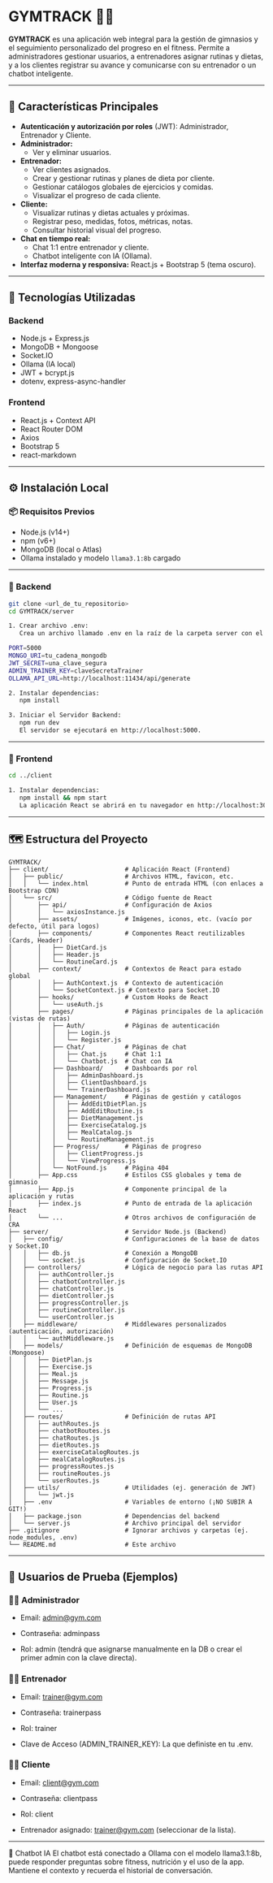 # GYMTRACK 🏋️‍♂️

**GYMTRACK** es una aplicación web integral para la gestión de gimnasios y el seguimiento personalizado del progreso en el fitness. Permite a administradores gestionar usuarios, a entrenadores asignar rutinas y dietas, y a los clientes registrar su avance y comunicarse con su entrenador o un chatbot inteligente.

---

## 🚀 Características Principales

- **Autenticación y autorización por roles** (JWT): Administrador, Entrenador y Cliente.
- **Administrador:**
  - Ver y eliminar usuarios.
- **Entrenador:**
  - Ver clientes asignados.
  - Crear y gestionar rutinas y planes de dieta por cliente.
  - Gestionar catálogos globales de ejercicios y comidas.
  - Visualizar el progreso de cada cliente.
- **Cliente:**
  - Visualizar rutinas y dietas actuales y próximas.
  - Registrar peso, medidas, fotos, métricas, notas.
  - Consultar historial visual del progreso.
- **Chat en tiempo real:**
  - Chat 1:1 entre entrenador y cliente.
  - Chatbot inteligente con IA (Ollama).
- **Interfaz moderna y responsiva:** React.js + Bootstrap 5 (tema oscuro).

---

## 🧱 Tecnologías Utilizadas

### Backend

- Node.js + Express.js
- MongoDB + Mongoose
- Socket.IO
- Ollama (IA local)
- JWT + bcrypt.js
- dotenv, express-async-handler

### Frontend

- React.js + Context API
- React Router DOM
- Axios
- Bootstrap 5
- react-markdown

---

## ⚙️ Instalación Local

### 📦 Requisitos Previos

- Node.js (v14+)
- npm (v6+)
- MongoDB (local o Atlas)
- Ollama instalado y modelo `llama3.1:8b` cargado

---

### 🔧 Backend

```bash
git clone <url_de_tu_repositorio>
cd GYMTRACK/server

1. Crear archivo .env:
   Crea un archivo llamado .env en la raíz de la carpeta server con el siguiente contenido:

PORT=5000
MONGO_URI=tu_cadena_mongodb
JWT_SECRET=una_clave_segura
ADMIN_TRAINER_KEY=claveSecretaTrainer
OLLAMA_API_URL=http://localhost:11434/api/generate

2. Instalar dependencias:
   npm install

3. Iniciar el Servidor Backend:
   npm run dev
   El servidor se ejecutará en http://localhost:5000.
```

---

### 🔧 Frontend

```bash
cd ../client

1. Instalar dependencias:
   npm install && npm start
   La aplicación React se abrirá en tu navegador en http://localhost:3000.
```

---

## 🗺️ Estructura del Proyecto

```
GYMTRACK/
├── client/                     # Aplicación React (Frontend)
│   ├── public/                 # Archivos HTML, favicon, etc.
│   │   └── index.html          # Punto de entrada HTML (con enlaces a Bootstrap CDN)
│   └── src/                    # Código fuente de React
│       ├── api/                # Configuración de Axios
│       │   └── axiosInstance.js
│       ├── assets/             # Imágenes, iconos, etc. (vacío por defecto, útil para logos)
│       ├── components/         # Componentes React reutilizables (Cards, Header)
│       │   ├── DietCard.js
│       │   ├── Header.js
│       │   └── RoutineCard.js
│       ├── context/            # Contextos de React para estado global
│       │   ├── AuthContext.js  # Contexto de autenticación
│       │   └── SocketContext.js # Contexto para Socket.IO
│       ├── hooks/              # Custom Hooks de React
│       │   └── useAuth.js
│       ├── pages/              # Páginas principales de la aplicación (vistas de rutas)
│       │   ├── Auth/           # Páginas de autenticación
│       │   │   ├── Login.js
│       │   │   └── Register.js
│       │   ├── Chat/           # Páginas de chat
│       │   │   ├── Chat.js     # Chat 1:1
│       │   │   └── Chatbot.js  # Chat con IA
│       │   ├── Dashboard/      # Dashboards por rol
│       │   │   ├── AdminDashboard.js
│       │   │   ├── ClientDashboard.js
│       │   │   └── TrainerDashboard.js
│       │   ├── Management/     # Páginas de gestión y catálogos
│       │   │   ├── AddEditDietPlan.js
│       │   │   ├── AddEditRoutine.js
│       │   │   ├── DietManagement.js
│       │   │   ├── ExerciseCatalog.js
│       │   │   ├── MealCatalog.js
│       │   │   └── RoutineManagement.js
│       │   ├── Progress/       # Páginas de progreso
│       │   │   ├── ClientProgress.js
│       │   │   └── ViewProgress.js
│       │   └── NotFound.js     # Página 404
│       ├── App.css             # Estilos CSS globales y tema de gimnasio
│       ├── App.js              # Componente principal de la aplicación y rutas
│       ├── index.js            # Punto de entrada de la aplicación React
│       └── ...                 # Otros archivos de configuración de CRA
├── server/                     # Servidor Node.js (Backend)
│   ├── config/                 # Configuraciones de la base de datos y Socket.IO
│   │   ├── db.js               # Conexión a MongoDB
│   │   └── socket.js           # Configuración de Socket.IO
│   ├── controllers/            # Lógica de negocio para las rutas API
│   │   ├── authController.js
│   │   ├── chatbotController.js
│   │   ├── chatController.js
│   │   ├── dietController.js
│   │   ├── progressController.js
│   │   ├── routineController.js
│   │   └── userController.js
│   ├── middleware/             # Middlewares personalizados (autenticación, autorización)
│   │   └── authMiddleware.js
│   ├── models/                 # Definición de esquemas de MongoDB (Mongoose)
│   │   ├── DietPlan.js
│   │   ├── Exercise.js
│   │   ├── Meal.js
│   │   ├── Message.js
│   │   ├── Progress.js
│   │   ├── Routine.js
│   │   ├── User.js
│   │   └── ...
│   ├── routes/                 # Definición de rutas API
│   │   ├── authRoutes.js
│   │   ├── chatbotRoutes.js
│   │   ├── chatRoutes.js
│   │   ├── dietRoutes.js
│   │   ├── exerciseCatalogRoutes.js
│   │   ├── mealCatalogRoutes.js
│   │   ├── progressRoutes.js
│   │   ├── routineRoutes.js
│   │   └── userRoutes.js
│   ├── utils/                  # Utilidades (ej. generación de JWT)
│   │   └── jwt.js
│   ├── .env                    # Variables de entorno (¡NO SUBIR A GIT!)
│   ├── package.json            # Dependencias del backend
│   └── server.js               # Archivo principal del servidor
├── .gitignore                  # Ignorar archivos y carpetas (ej. node_modules, .env)
└── README.md                   # Este archivo
```

---

## 🔑 Usuarios de Prueba (Ejemplos)
### 👩‍💻 Administrador
- Email: admin@gym.com

- Contraseña: adminpass

- Rol: admin (tendrá que asignarse manualmente en la DB o crear el primer admin con la clave directa).

### 👨‍💻 Entrenador
- Email: trainer@gym.com

- Contraseña: trainerpass

- Rol: trainer

- Clave de Acceso (ADMIN_TRAINER_KEY): La que definiste en tu .env.

### 👩‍💻 Cliente
- Email: client@gym.com

- Contraseña: clientpass

- Rol: client

- Entrenador asignado: trainer@gym.com (seleccionar de la lista).

---

🧠 Chatbot IA
El chatbot está conectado a Ollama con el modelo llama3.1:8b, puede responder preguntas sobre fitness, nutrición y el uso de la app. Mantiene el contexto y recuerda el historial de conversación.